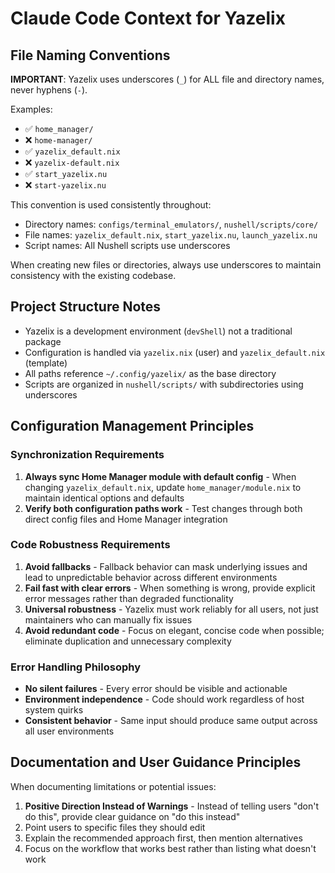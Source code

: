 # Claude Code Context for Yazelix

## File Naming Conventions

**IMPORTANT**: Yazelix uses underscores (`_`) for ALL file and directory names, never hyphens (`-`).

Examples:
- ✅ `home_manager/` 
- ❌ `home-manager/`
- ✅ `yazelix_default.nix`
- ❌ `yazelix-default.nix`
- ✅ `start_yazelix.nu`
- ❌ `start-yazelix.nu`

This convention is used consistently throughout:
- Directory names: `configs/terminal_emulators/`, `nushell/scripts/core/`
- File names: `yazelix_default.nix`, `start_yazelix.nu`, `launch_yazelix.nu`
- Script names: All Nushell scripts use underscores

When creating new files or directories, always use underscores to maintain consistency with the existing codebase.

## Project Structure Notes

- Yazelix is a development environment (`devShell`) not a traditional package
- Configuration is handled via `yazelix.nix` (user) and `yazelix_default.nix` (template)
- All paths reference `~/.config/yazelix/` as the base directory
- Scripts are organized in `nushell/scripts/` with subdirectories using underscores

## Configuration Management Principles

### Synchronization Requirements
1. **Always sync Home Manager module with default config** - When changing `yazelix_default.nix`, update `home_manager/module.nix` to maintain identical options and defaults
2. **Verify both configuration paths work** - Test changes through both direct config files and Home Manager integration

### Code Robustness Requirements  
1. **Avoid fallbacks** - Fallback behavior can mask underlying issues and lead to unpredictable behavior across different environments
2. **Fail fast with clear errors** - When something is wrong, provide explicit error messages rather than degraded functionality
3. **Universal robustness** - Yazelix must work reliably for all users, not just maintainers who can manually fix issues
4. **Avoid redundant code** - Focus on elegant, concise code when possible; eliminate duplication and unnecessary complexity

### Error Handling Philosophy
- **No silent failures** - Every error should be visible and actionable
- **Environment independence** - Code should work regardless of host system quirks
- **Consistent behavior** - Same input should produce same output across all user environments

## Documentation and User Guidance Principles

When documenting limitations or potential issues:
1. **Positive Direction Instead of Warnings** - Instead of telling users "don't do this", provide clear guidance on "do this instead"
2. Point users to specific files they should edit
3. Explain the recommended approach first, then mention alternatives
4. Focus on the workflow that works best rather than listing what doesn't work

